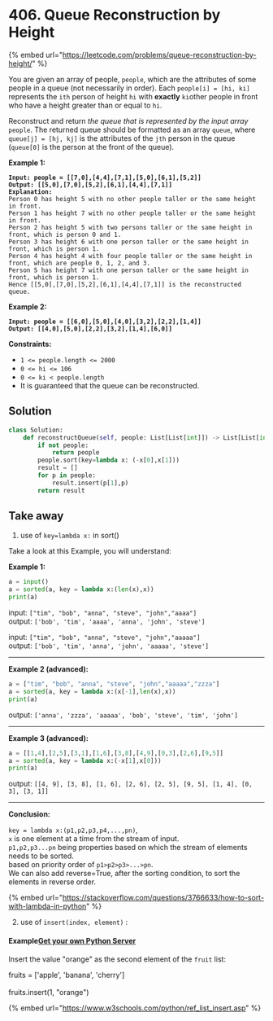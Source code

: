 # 406. Queue Reconstruction by Height

{% embed url="https://leetcode.com/problems/queue-reconstruction-by-height/" %}

You are given an array of people, `people`, which are the attributes of some people in a queue (not necessarily in order). Each `people[i] = [hi, ki]` represents the `ith` person of height `hi` with **exactly** `ki`other people in front who have a height greater than or equal to `hi`.

Reconstruct and return _the queue that is represented by the input array_ `people`. The returned queue should be formatted as an array `queue`, where `queue[j] = [hj, kj]` is the attributes of the `jth` person in the queue (`queue[0]` is the person at the front of the queue).

&#x20;

**Example 1:**

<pre><code><strong>Input: people = [[7,0],[4,4],[7,1],[5,0],[6,1],[5,2]]
</strong><strong>Output: [[5,0],[7,0],[5,2],[6,1],[4,4],[7,1]]
</strong><strong>Explanation:
</strong>Person 0 has height 5 with no other people taller or the same height in front.
Person 1 has height 7 with no other people taller or the same height in front.
Person 2 has height 5 with two persons taller or the same height in front, which is person 0 and 1.
Person 3 has height 6 with one person taller or the same height in front, which is person 1.
Person 4 has height 4 with four people taller or the same height in front, which are people 0, 1, 2, and 3.
Person 5 has height 7 with one person taller or the same height in front, which is person 1.
Hence [[5,0],[7,0],[5,2],[6,1],[4,4],[7,1]] is the reconstructed queue.
</code></pre>

**Example 2:**

<pre><code><strong>Input: people = [[6,0],[5,0],[4,0],[3,2],[2,2],[1,4]]
</strong><strong>Output: [[4,0],[5,0],[2,2],[3,2],[1,4],[6,0]]
</strong></code></pre>

&#x20;

**Constraints:**

* `1 <= people.length <= 2000`
* `0 <= hi <= 106`
* `0 <= ki < people.length`
* It is guaranteed that the queue can be reconstructed.

## Solution

```python
class Solution:
    def reconstructQueue(self, people: List[List[int]]) -> List[List[int]]:
        if not people:
            return people
        people.sort(key=lambda x: (-x[0],x[1]))
        result = []
        for p in people:
            result.insert(p[1],p)
        return result
```

## Take away

1. use of `key=lambda x:` in sort()

Take a look at this Example, you will understand:

**Example 1:**

```python
a = input()
a = sorted(a, key = lambda x:(len(x),x))
print(a)
```

input: `["tim", "bob", "anna", "steve", "john","aaaa"]`\
output: `['bob', 'tim', 'aaaa', 'anna', 'john', 'steve']`

input: `["tim", "bob", "anna", "steve", "john","aaaaa"]`\
output: `['bob', 'tim', 'anna', 'john', 'aaaaa', 'steve']`

***

**Example 2 (advanced):**

```python
a = ["tim", "bob", "anna", "steve", "john","aaaaa","zzza"]
a = sorted(a, key = lambda x:(x[-1],len(x),x))
print(a)
```

output: `['anna', 'zzza', 'aaaaa', 'bob', 'steve', 'tim', 'john']`

***

**Example 3 (advanced):**

```python
a = [[1,4],[2,5],[3,1],[1,6],[3,8],[4,9],[0,3],[2,6],[9,5]]
a = sorted(a, key = lambda x:(-x[1],x[0]))
print(a)
```

output: `[[4, 9], [3, 8], [1, 6], [2, 6], [2, 5], [9, 5], [1, 4], [0, 3], [3, 1]]`

***

**Conclusion:**

`key = lambda x:(p1,p2,p3,p4,...,pn)`,\
`x` is one element at a time from the stream of input.\
`p1,p2,p3...pn` being properties based on which the stream of elements needs to be sorted.\
based on priority order of `p1>p2>p3>...>pn`.\
We can also add reverse=True, after the sorting condition, to sort the elements in reverse order.

{% embed url="https://stackoverflow.com/questions/3766633/how-to-sort-with-lambda-in-python" %}

2. use of `insert(index, element)` :&#x20;

#### Example[Get your own Python Server](https://www.w3schools.com/spaces/)

Insert the value "orange" as the second element of the `fruit` list:

fruits = \['apple', 'banana', 'cherry']\
\
fruits.insert(1, "orange")

{% embed url="https://www.w3schools.com/python/ref_list_insert.asp" %}
